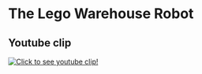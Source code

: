 # The Lego Warehouse Robot
## Youtube clip
[![Click to see youtube clip!](https://img.youtube.com/vi/cuwKg1_ClRs/0.jpg)](https://www.youtube.com/watch?v=cuwKg1_ClRs)
